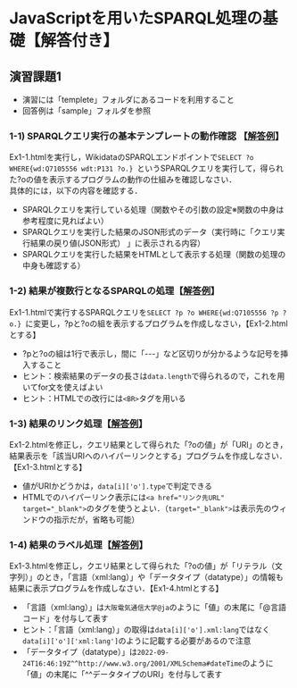 # JavaScriptを用いたSPARQL処理の基礎【解答付き】
## 演習課題1 
- 演習には「templete」フォルダにあるコードを利用すること  
- 回答例は「sample」フォルダを参照 
### 1-1) SPARQLクエリ実行の基本テンプレートの動作確認 【[解答例](https://oecu-kozaki-lab.github.io/JS-SPARQL-Exercise/Ex1-1.html)】
Ex1-1.htmlを実行し，WikidataのSPARQLエンドポイントで`SELECT ?o WHERE{wd:Q7105556 wdt:P131 ?o.} `というSPARQLクエリを実行して，得られた?oの値を表示するプログラムの動作の仕組みを確認しなさい．  
具体的には，以下の内容を確認する．
- SPARQLクエリを実行している処理（関数やその引数の設定※関数の中身は参考程度に見ればよい）
- SPARQLクエリを実行した結果のJSON形式のデータ（実行時に「クエリ実行結果の戻り値(JSON形式）
」に表示される内容）
- SPARQLクエリを実行した結果をHTMLとして表示する処理（関数の処理の中身も確認する）
  
### 1-2) 結果が複数行となるSPARQLの処理【[解答例](https://oecu-kozaki-lab.github.io/JS-SPARQL-Exercise/Ex1-2.html)】
Ex1-1.htmlで実行するSPARQLクエリを`SELECT ?p ?o WHERE{wd:Q7105556 ?p ?o.} `に変更し，?pと?oの組を表示するプログラムを作成しなさい，【Ex1-2.htmlとする】
- ?pと?oの組は1行で表示し，間に「---」など区切りが分かるような記号を挿入すること
- ヒント：検索結果のデータの長さは`data.length`で得られるので，これを用いてfor文を使えばよい
- ヒント：HTMLでの改行には`<BR>`タグを用いる

### 1-3) 結果のリンク処理【[解答例](https://oecu-kozaki-lab.github.io/JS-SPARQL-Exercise/Ex1-3.html)】
Ex1-2.htmlを修正し，クエリ結果として得られた「?oの値」が「URI」のとき，結果表示を「該当URIへのハイパーリンクとする」プログラムを作成しなさい．【Ex1-3.htmlとする】
- 値がURIかどうかは，`data[i]['o'].type`で判定できる
- HTMLでのハイパーリンク表示には`<a href="リンク先URL" target="_blank">`のタグを使うとよい．（`target="_blank">`は表示先のウィンドウの指示だが，省略も可能）

### 1-4) 結果のラベル処理【[解答例](https://oecu-kozaki-lab.github.io/JS-SPARQL-Exercise/Ex1-4.html)】
Ex1-3.htmlを修正し，クエリ結果として得られた「?oの値」が「リテラル（文字列）」のとき，「言語（xml:lang）」や「データタイプ（datatype）」の情報も結果に表示プログラムを作成しなさい．【Ex1-4.htmlとする】
- 「言語（xml:lang）」は`大阪電気通信大学@ja`のように「値」の末尾に「@言語コード」を付与して表す
- ヒント：「言語（xml:lang）」の取得は`data[i]['o'].xml:lang`ではなく`data[i]['o']['xml:lang']`のように記載する必要があるので注意
- 「データタイプ（datatype）」は`2022-09-24T16:46:19Z^^http://www.w3.org/2001/XMLSchema#dateTime`のように「値」の末尾に「^^データタイプのURI」を付与して表す

